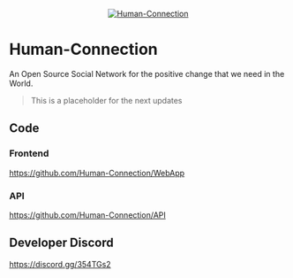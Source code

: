 <p align="center">
  <a href="https://human-connection.org"><img align="center" src="https://github.com/Human-Connection/Human-Connection/blob/master/lets_get_together_2.png" alt="Human-Connection" /></a>
</p>

# Human-Connection

An Open Source Social Network for the positive change that we need in the World.

> This is a placeholder for the next updates

## Code

### Frontend
https://github.com/Human-Connection/WebApp

### API
https://github.com/Human-Connection/API

## Developer Discord
https://discord.gg/354TGs2
